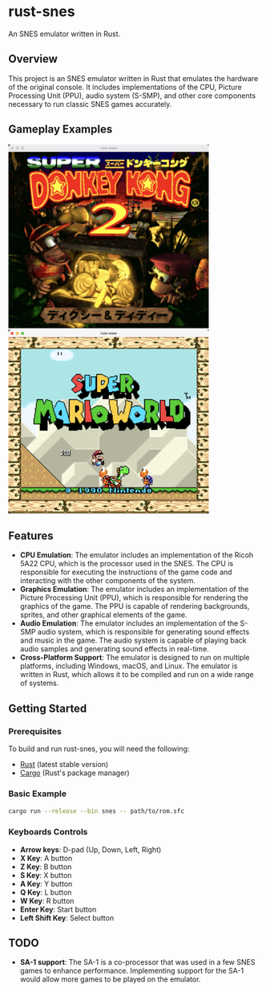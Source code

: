 # rust-snes

An SNES emulator written in Rust.

## Overview

This project is an SNES emulator written in Rust that emulates the hardware of the original console. It includes implementations of the CPU, Picture Processing Unit (PPU), audio system (S-SMP), and other core components necessary to run classic SNES games accurately.

## Gameplay Examples
<img src="assets/SDK2.png" width="400px">
<img src="assets/SMW.png" width="400px">

## Features
- **CPU Emulation**: The emulator includes an implementation of the Ricoh 5A22 CPU, which is the processor used in the SNES. The CPU is responsible for executing the instructions of the game code and interacting with the other components of the system.
- **Graphics Emulation**: The emulator includes an implementation of the Picture Processing Unit (PPU), which is responsible for rendering the graphics of the game. The PPU is capable of rendering backgrounds, sprites, and other graphical elements of the game.
- **Audio Emulation**: The emulator includes an implementation of the S-SMP audio system, which is responsible for generating sound effects and music in the game. The audio system is capable of playing back audio samples and generating sound effects in real-time.
- **Cross-Platform Support**: The emulator is designed to run on multiple platforms, including Windows, macOS, and Linux. The emulator is written in Rust, which allows it to be compiled and run on a wide range of systems.

## Getting Started

### Prerequisites

To build and run rust-snes, you will need the following:

- [Rust](https://www.rust-lang.org/tools/install) (latest stable version)
- [Cargo](https://doc.rust-lang.org/cargo/getting-started/installation.html) (Rust's package manager)

### Basic Example
```bash
cargo run --release --bin snes -- path/to/rom.sfc
```
### Keyboards Controls
- **Arrow keys**: D-pad (Up, Down, Left, Right)
- **X Key**: A button
- **Z Key**: B button
- **S Key**: X button
- **A Key**: Y button
- **Q Key**: L button
- **W Key**: R button
- **Enter Key**: Start button
- **Left Shift Key**: Select button


## TODO
- **SA-1 support**: The SA-1 is a co-processor that was used in a few SNES games to enhance performance. Implementing support for the SA-1 would allow more games to be played on the emulator.